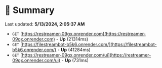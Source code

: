 # 📖 Summary
Last updated: **5/13/2024, 2:05:37 AM**

- `GET` [https://restreamer-09gx.onrender.com](https://restreamer-09gx.onrender.com) - **Up** (21314ms)
- `GET` [https://filestreambot-b5k6.onrender.com/](https://filestreambot-b5k6.onrender.com/) - **Up** (41284ms)
- `GET` [https://restreamer-09gx.onrender.com/ui](https://restreamer-09gx.onrender.com/ui) - **Up** (731ms)
